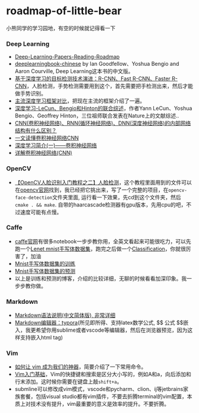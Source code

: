 # roadmap-of-little-bear
小熊同学的学习园地，有空的时候就记得看一下

### Deep Learning
* [Deep-Learning-Papers-Reading-Roadmap](https://github.com/songrotek/Deep-Learning-Papers-Reading-Roadmap)
* [deeplearningbook-chinese](https://github.com/exacity/deeplearningbook-chinese) by Ian Goodfellow、Yoshua Bengio and Aaron Courville, Deep Learning这本书的中文版。  
* [基于深度学习的目标检测技术演进：R-CNN、Fast R-CNN、Faster R-CNN](https://www.cnblogs.com/skyfsm/p/6806246.html)，人脸检测，手势检测需要用到这个，首先需要把手检测出来，然后才能做手势识别。
* [主流深度学习框架对比](http://blog.csdn.net/zuochao_2013/article/details/56024172)，把现在主流的框架介绍了一遍。
* [深度学习-LeCun、Bengio和Hinton的联合综述](https://www.csdn.net/article/2015-06-01/2824811)，作者Yann LeCun、Yoshua Bengio、Geoffrey Hinton，三位祖师联合发表在Nature上的文献综述..
* [CNN(卷积神经网络)、RNN(循环神经网络)、DNN(深度神经网络)的内部网络结构有什么区别？](https://www.zhihu.com/question/34681168)
* [一文读懂卷积神经网络CNN](https://www.cnblogs.com/nsnow/p/4562308.html)
* [深度学习简介(一)——卷积神经网络](https://www.cnblogs.com/alexcai/p/5506806.html)
* [详解卷积神经网络(CNN)](http://blog.csdn.net/qq_25762497/article/details/51052861)

### OpenCV
* [【OpenCV人脸识别入门教程之二】人脸检测](http://blog.csdn.net/lsq2902101015/article/details/47057081)，这个教程里面用到的文件可以在[opencv官网](https://opencv.org/releases.html)找到，我已经把它挑出来，写了一个完整的项目，在`opencv-face-detection`文件夹里面, 运行看一下效果，先cd到这个文件夹，然后`cmake . && make`. 自带的haarcascade检测器有gpu版本，先用cpu的吧，不过速度可能有点慢。

### Caffe
* [caffe官网](http://caffe.berkeleyvision.org/)有很多notebook一步步教你用，全英文看起来可能很吃力，可以先跑一个[Lenet mnist手写体数据集](http://caffe.berkeleyvision.org/gathered/examples/mnist.html)，跑完之后做一个[Classification](http://nbviewer.jupyter.org/github/BVLC/caffe/blob/master/examples/00-classification.ipynb)，你就很厉害了，加油
* [Mnist手写体数据集的训练](http://blog.csdn.net/hanging_gardens/article/details/78738937)
* [Mnist手写体数据集的预测](http://blog.csdn.net/hanging_gardens/article/details/78738937)
* 以上是训练和预测的博客，介绍的比较详细，无聊的时候看看加深印象。我一步步教你做。  

### Markdown
* [Markdown语法说明(中文简体版), 非常详细](http://wowubuntu.com/markdown/)
* [Markdown编辑器：typora](https://www.typora.io/)(所见即所得、支持latex数学公式, \$\$ 公式 \$\$嵌入，我更希望你用sublime或者vscode等编辑器，然后在浏览器预览，因为这样支持嵌入html tag)

### Vim
* [如何让 vim 成为我们的神器](https://segmentfault.com/a/1190000011466454)，简要介绍了一下常用命令。
* [Vim入门基础](http://www.jianshu.com/p/bcbe916f97e1)，Vim的快捷键和搜索是区分大小写的，例如A和a，向后添加和行末添加。这时候你需要在键盘上敲`shift+a`。
* submline可以修改成vim模式，vscode和pycharm、clion、ij等jetbrains家族套餐，包括visual studio都有vim插件，不要去折腾terminal的vim配置，本质上对技术没有提升，vim最重要的意义是效率的提升。不要折腾。
